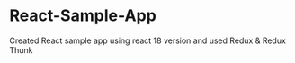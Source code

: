 # React-Sample-App
Created React sample app using react 18 version and used Redux &amp; Redux Thunk
